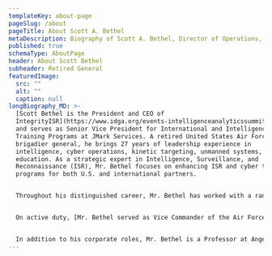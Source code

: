 ```yaml
---
templateKey: about-page
pageSlug: /about
pageTitle: About Scott A. Bethel
metaDescription: Biography of Scott A. Bethel, Director of Operations, STR
published: true
schemaType: AboutPage
header: About Scott Bethel
subheader: Retired General
featuredImage:
  src: ""
  alt: ""
  caption: null
longBiography_MD: >-
  [Scott Bethel is the President and CEO of
  IntegrityISR](https://www.idga.org/events-intelligenceanalyticssummit/speakers/scott-bethel)
  and serves as Senior Vice President for International and Intelligence
  Training Programs at JMark Services. A retired United States Air Force
  brigadier general, he brings 27 years of leadership experience in
  intelligence, cyber operations, kinetic targeting, unmanned systems, and
  education. As a strategic expert in Intelligence, Surveillance, and
  Reconnaissance (ISR), Mr. Bethel focuses on enhancing ISR and cyber training
  programs for both U.S. and international partners.


  Throughout his distinguished career, Mr. Bethel has worked with a range of organizations, including SAP National Security Services, Fairfax National Security Solutions, Johns Hopkins Applied Physics Lab, and Raytheon. His international collaborations span countries such as Saudi Arabia, the UAE, Poland, and Mexico, among others. A recognized thought leader, he has extensively published on ISR systems, cyber strategy, and modernization efforts.


  On active duty, [Mr. Bethel served as Vice Commander of the Air Force ISR Agency](https://www.jbsa.mil/News/News/Article/463458/brig-gen-scott-bethel-receives-first-star/), overseeing intelligence operations and training. He also commanded the 17th Training Wing at Goodfellow Air Force Base, responsible for the initial training of all Air Force intelligence personnel. He holds a master’s degree in strategic intelligence from the Defense Intelligence College and a bachelor’s degree in political science and history from Northern Illinois University.


  In addition to his corporate roles, Mr. Bethel is a Professor at Angelo State University and serves on various academic and professional boards.
---
```

